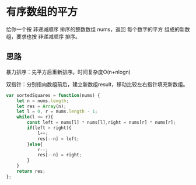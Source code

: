 # 有序数组的平方

给你一个按 非递减顺序 排序的整数数组 nums，返回 每个数字的平方 组成的新数组，要求也按 非递减顺序 排序。

## 思路

暴力排序：先平方后重新排序。时间复杂度O(n+nlogn)

双指针：分别指向数组前后，建立新数组result，移动比较左右指针填充新数组。

```js
var sortedSquares = function(nums) {
    let n = nums.length;
    let res = Array(n);
    let l = 0, r = nums.length - 1;
    while(l <= r){
        const left = nums[l] * nums[l],right = nums[r] * nums[r];
        if(left > right){
            l++;
            res[--n] = left;
        }else{  
            r--;        
            res[--n] = right;
        }
    }
    return res;
};
```